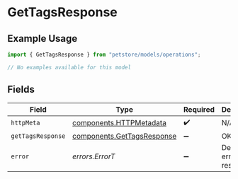 # GetTagsResponse

## Example Usage

```typescript
import { GetTagsResponse } from "petstore/models/operations";

// No examples available for this model
```

## Fields

| Field                                                                    | Type                                                                     | Required                                                                 | Description                                                              |
| ------------------------------------------------------------------------ | ------------------------------------------------------------------------ | ------------------------------------------------------------------------ | ------------------------------------------------------------------------ |
| `httpMeta`                                                               | [components.HTTPMetadata](../../models/components/httpmetadata.md)       | :heavy_check_mark:                                                       | N/A                                                                      |
| `getTagsResponse`                                                        | [components.GetTagsResponse](../../models/components/gettagsresponse.md) | :heavy_minus_sign:                                                       | OK                                                                       |
| `error`                                                                  | *errors.ErrorT*                                                          | :heavy_minus_sign:                                                       | Default error response                                                   |